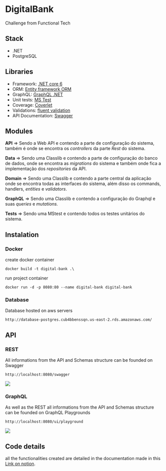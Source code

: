 # DigitalBank
Challenge from Functional Tech


## Stack
* .NET
* PostgreSQL

## Libraries
* Framework: [.NET core 6](https://dotnet.microsoft.com/en-us/download/dotnet/6.0)
* ORM: 
[Entity framework ORM](https://www.nuget.org/packages/EntityFramework)
* GraphQL: [GraphQL .NET](nuget.org/packages/GraphQL/4.7.1?_src=template)
* Unit tests: [MS Test](https://www.nuget.org/packages/MSTest.TestFramework/2.2.8?_src=template)
* Coverage: [Coverlet](https://www.nuget.org/packages/coverlet.collector/3.1.2?_src=template)
* Validations: [fluent validation](https://www.nuget.org/packages/FluentValidation)
* API Documentation: [Swagger](https://www.nuget.org/packages/Swashbuckle.AspNetCore/6.2.3?_src=template)

## Modules
**API** ⇒ Sendo a Web API e contendo a parte de configuração do sistema, também é onde se encontra os *controllers* da parte *Rest* do sistema.

**Data** ⇒ Sendo uma Classlib e contendo a parte de configuração do banco de dados, onde se encontra as *migrations* do sistema e também onde fica a implementação dos *repositories* da API.

**Domain** ⇒ Sendo uma Classlib e contendo a parte central da aplicação onde se encontra todas as interfaces do sistema, além disso os commands, handlers, *entities* e *validators*.

**GraphQL** ⇒ Sendo uma Classlib e contendo a configuração do Graphql e suas *queries* e *mutations.*

**Tests** ⇒ Sendo uma MStest e contendo todos os testes unitários do sistema.
## Instalation
### Docker
create docker container
```console
docker build -t digital-bank .\
````
run project container
```console
docker run -d -p 8080:80 --name digital-bank digital-bank
```

### Database
Database hosted on aws servers
```
http://database-postgres.cub4bbenssqn.us-east-2.rds.amazonaws.com/
```

## API

### REST
All informations from the API and Schemas structure can be founded on Swagger
```
http://localhost:8080/swagger
```
![](./swagger.png)

### GraphQL
As well as the REST all informations from the API and Schemas structure can be founded on GraphQL Playgrounds

```
http://localhost:8080/ui/playground
```
![](./graphql.png)

## Code details

all the functionalities created are detailed in the documentation made in this [Link on notion](https://cubic-chips-6a7.notion.site/Digital-Bank-Documenta-o-9ae29300086b4a0ba5b7671837828f12).
